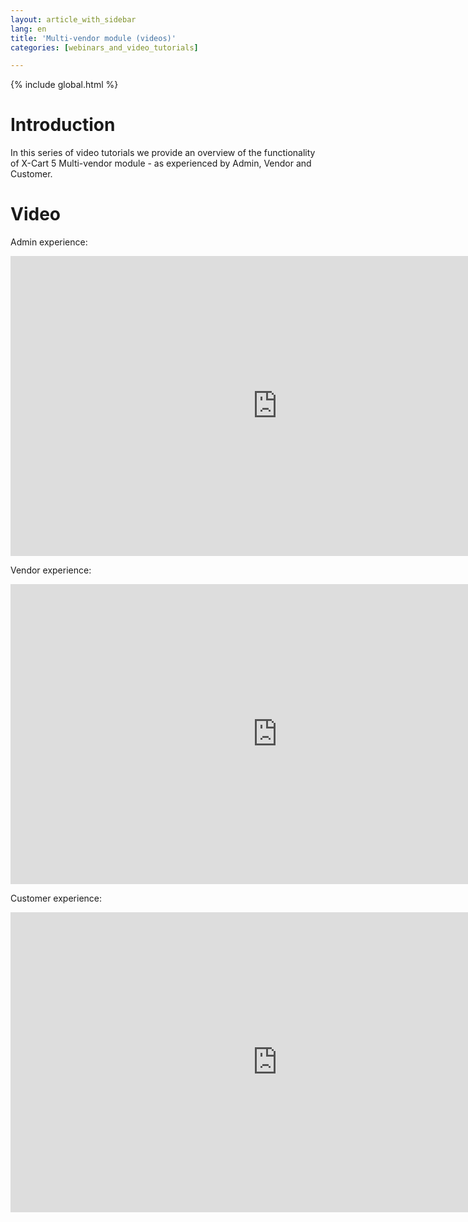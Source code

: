 ```yaml
---
layout: article_with_sidebar
lang: en
title: 'Multi-vendor module (videos)'
categories: [webinars_and_video_tutorials]

---
```


{% include global.html %}

# Introduction

In this series of video tutorials we provide an overview of the functionality of X-Cart 5 Multi-vendor module - as experienced by Admin, Vendor and Customer.  

# Video

Admin experience:

<iframe class="youtube-player" type="text/html" style="width: 853px; height: 480px" src="http://www.youtube.com/embed/5GKoZNRPmJA" frameborder="0"></iframe>

Vendor experience:

<iframe class="youtube-player" type="text/html" style="width: 853px; height: 480px" src="http://www.youtube.com/embed/DzJpoRjJkZc" frameborder="0"></iframe>

Customer experience:

<iframe class="youtube-player" type="text/html" style="width: 853px; height: 480px" src="http://www.youtube.com/embed/B0DlNI_egHM" frameborder="0"></iframe>
